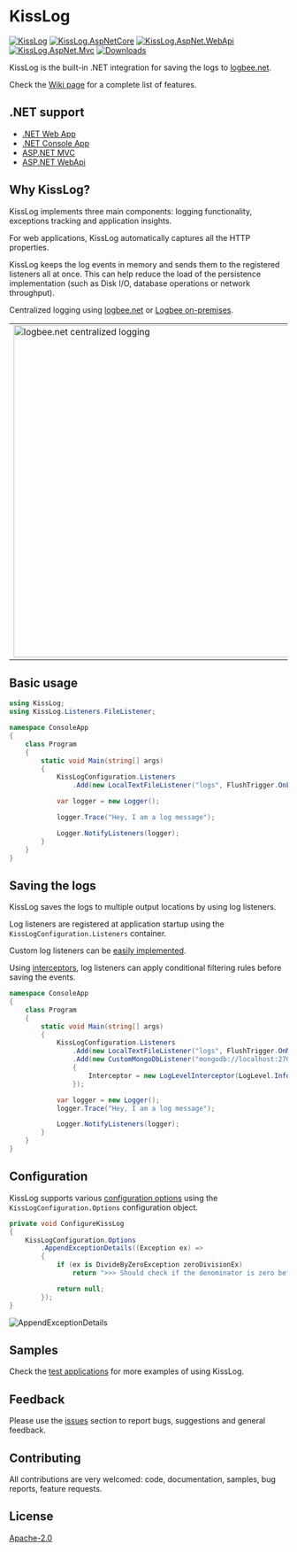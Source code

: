 # KissLog

[![KissLog](https://img.shields.io/nuget/v/KissLog.svg?style=flat-square&label=KissLog)](https://www.nuget.org/packages?q=kisslog)
[![KissLog.AspNetCore](https://img.shields.io/nuget/v/KissLog.svg?style=flat-square&label=KissLog.AspNetCore)](https://www.nuget.org/packages?q=kisslog)
[![KissLog.AspNet.WebApi](https://img.shields.io/nuget/v/KissLog.svg?style=flat-square&label=KissLog.AspNet.WebApi)](https://www.nuget.org/packages?q=kisslog)
[![KissLog.AspNet.Mvc](https://img.shields.io/nuget/v/KissLog.svg?style=flat-square&label=KissLog.AspNet.Mvc)](https://www.nuget.org/packages?q=kisslog)
[![Downloads](https://img.shields.io/nuget/dt/KissLog.svg?style=flat-square&label=Downloads)](https://www.nuget.org/packages?q=kisslog)

KissLog is the built-in .NET integration for saving the logs to [logbee.net](https://logbee.net).

Check the [Wiki page](/wiki) for a complete list of features.

## .NET support

- [.NET Web App](https://logbee.net/Docs/Integrations.KissLog-net.install-instructions.dotnet6-webApp.html)
- [.NET Console App](https://logbee.net/Docs/Integrations.KissLog-net.install-instructions.dotnet6-consoleApp.html)
- [ASP.NET MVC](https://logbee.net/Docs/Integrations.KissLog-net.install-instructions.aspnet-mvc.html)
- [ASP.NET WebApi](https://logbee.net/Docs/Integrations.KissLog-net.install-instructions.aspnet-webapi.html)

## Why KissLog?

KissLog implements three main components: logging functionality, exceptions tracking and application insights.

For web applications, KissLog automatically captures all the HTTP properties.

KissLog keeps the log events in memory and sends them to the registered listeners all at once. This can help reduce the load of the persistence implementation (such as Disk I/O, database operations or network throughput).

Centralized logging using [logbee.net](https://logbee.net) or [Logbee on-premises](https://github.com/catalingavan/logbee-app).

<table><tr><td>
    <img alt="logbee.net centralized logging" width="600" src="https://github.com/catalingavan/KissLog.Sdk/assets/39127098/583ff625-d0ce-4ebc-b0d7-9a3b0257d3ef" />
</td></tr></table>

## Basic usage

```csharp
using KissLog;
using KissLog.Listeners.FileListener;

namespace ConsoleApp
{
    class Program
    {
        static void Main(string[] args)
        {
            KissLogConfiguration.Listeners
                .Add(new LocalTextFileListener("logs", FlushTrigger.OnFlush));

            var logger = new Logger();

            logger.Trace("Hey, I am a log message");

            Logger.NotifyListeners(logger);
        }
    }
}
```

## Saving the logs

KissLog saves the logs to multiple output locations by using log listeners.

Log listeners are registered at application startup using the `KissLogConfiguration.Listeners` container.

Custom log listeners can be [easily implemented](https://logbee.net/Docs/Integrations.KissLog-net.examples.MongoDB-listener.html).

Using [interceptors](https://logbee.net/Docs/Integrations.KissLog-net.advanced.Filtering-the-logs.html), log listeners can apply conditional filtering rules before saving the events.

```csharp
namespace ConsoleApp
{
    class Program
    {
        static void Main(string[] args)
        {
            KissLogConfiguration.Listeners
                .Add(new LocalTextFileListener("logs", FlushTrigger.OnMessage))
                .Add(new CustomMongoDbListener("mongodb://localhost:27017", "Logs")
                {
                    Interceptor = new LogLevelInterceptor(LogLevel.Information)
                });

            var logger = new Logger();
            logger.Trace("Hey, I am a log message");

            Logger.NotifyListeners(logger);
        }
    }
}
```

## Configuration

KissLog supports various [configuration options](https://logbee.net/Docs/Integrations.KissLog-net.using-kisslog.Configuration.html) using the ``KissLogConfiguration.Options`` configuration object.

```csharp
private void ConfigureKissLog
{
    KissLogConfiguration.Options
        .AppendExceptionDetails((Exception ex) =>
        {
            if (ex is DivideByZeroException zeroDivisionEx)
                return ">>> Should check if the denominator is zero before dividing";

            return null;
        });
}
```

![AppendExceptionDetails](https://raw.githubusercontent.com/wiki/KissLog-net/KissLog.Sdk/images/AppendExceptionDetails.png)

## Samples

Check the [test applications](https://github.com/KissLog-net/KissLog.Sdk/tree/master/testApps) for more examples of using KissLog.

## Feedback

Please use the [issues](https://github.com/KissLog-net/KissLog.Sdk/issues) section to report bugs, suggestions and general feedback.

## Contributing

All contributions are very welcomed: code, documentation, samples, bug reports, feature requests.

## License

[Apache-2.0](LICENSE.md)
